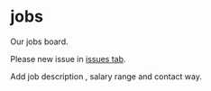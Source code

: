 jobs
====

Our jobs board.

Please new issue in [issues tab](https://github.com/f2etw/jobs/issues).

Add job description , salary range and contact way.
